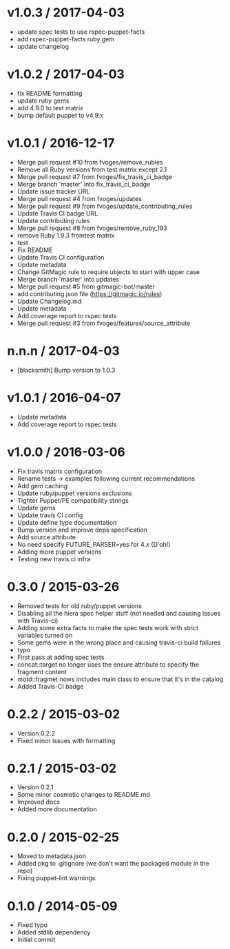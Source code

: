 
v1.0.3 / 2017-04-03
==================

  * update spec tests to use rspec-puppet-facts
  * add rspec-puppet-facts ruby gem
  * update changelog

v1.0.2 / 2017-04-03
===================

  * fix README formatting
  * update ruby gems
  * add 4.9.0 to test matrix
  * bump default puppet to v4.9.x

v1.0.1 / 2016-12-17
===================

  * Merge pull request #10 from fvoges/remove_rubies
  * Remove all Ruby versions from test matrix except 2.1
  * Merge pull request #7 from fvoges/fix_travis_ci_badge
  * Merge branch 'master' into fix_travis_ci_badge
  * Update issue tracker URL
  * Merge pull request #4 from fvoges/updates
  * Merge pull request #9 from fvoges/update_contributing_rules
  * Update Travis CI badge URL
  * Update contributing rules
  * Merge pull request #8 from fvoges/remove_ruby_193
  * remove Ruby 1.9.3 fromtest matrix
  * test
  * Fix README
  * Update Travis CI configuration
  * Update metadata
  * Change GitMagic rule to require ubjects to start with upper case
  * Merge branch 'master' into updates
  * Merge pull request #5 from gitmagic-bot/master
  * add contributing.json file (https://gitmagic.io/rules)
  * Update Changelog.md
  * Update metadata
  * Add coverage report to rspec tests
  * Merge pull request #3 from fvoges/features/source_attribute

n.n.n / 2017-04-03
==================

  * [blacksmith] Bump version to 1.0.3

v1.0.1 / 2016-04-07
==================

  * Update metadata
  * Add coverage report to rspec tests

v1.0.0 / 2016-03-06
===================

  * Fix travis matrix configuration
  * Rename tests -> examples following current recommendations
  * Add gem caching
  * Update ruby/puppet versions exclusions
  * Tighter Puppet/PE compatibility strings
  * Update gems
  * Update travis CI config
  * Update define type documentation
  * Bump version and improve deps specification
  * Add source attribute
  * No need specify FUTURE_PARSER=yes for 4.x (D'oh!)
  * Adding more puppet versions
  * Testing new travis ci infra

0.3.0 / 2015-03-26
==================

  * Removed tests for old ruby/puppet versions
  * Disabling all the hiera spec helper stuff (not needed and causing issues with Travis-ci)
  * Adding some extra facts to make the spec tests work with strict variables turned on
  * Some gems were in the wrong place and causing travis-ci build failures
  * typo
  * First pass at adding spec tests
  * concat::target no longer uses the ensure attribute to specify the fragment content
  * motd::fragmet nows includes main class to ensure that it's in the catalog
  * Added Travis-CI badge

0.2.2 / 2015-03-02
==================

  * Version 0.2.2
  * Fixed minor issues with formatting

0.2.1 / 2015-03-02
==================

  * Version 0.2.1
  * Some minor cosmetic changes to README.md
  * Improved docs
  * Added more documentation

0.2.0 / 2015-02-25
==================

  * Moved to metadata.json
  * Added pkg to .gitignore (we don't want the packaged module in the repo)
  * Fixing puppet-lint warnings

0.1.0 / 2014-05-09
==================

  * Fixed typo
  * Added stdlib dependency
  * Initial commit
